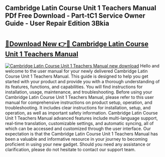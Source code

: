 ## Cambridge Latin Course Unit 1 Teachers Manual PDf Free Download - Part-tC1 Service Owner Guide - User Repair Edition 3Bkia

# <h2><a href="http://bc12905.oget.top/?id=Cambridge+Latin+Course+Unit+1+Teachers+Manual">🔗Download New 👉🔴 Cambridge Latin Course Unit 1 Teachers Manual</a></h2>

[![Cambridge Latin Course Unit 1 Teachers Manual new download](https://i.imgur.com/5g1atiW.png)](http://bc12905.oget.top/?id=Cambridge+Latin+Course+Unit+1+Teachers+Manual)
Hello and welcome to the user manual for your newly delivered Cambridge Latin Course Unit 1 Teachers Manual. This guide is designed to help you get started with your product and provide you with a thorough understanding of its features, functions, and capabilities. You will find instructions for installation, usage, maintenance, and troubleshooting. Before using your Cambridge Latin Course Unit 1 Teachers Manual, please refer to this user manual for comprehensive instructions on product setup, operation, and troubleshooting. It includes clear instructions for installation, setup, and operation, as well as important safety information. Cambridge Latin Course Unit 1 Teachers Manual advanced features include multi-language support, real-time translation, customizable settings, and automatic syncing, all of which can be accessed and customized through the user interface. Our expectation is that the Cambridge Latin Course Unit 1 Teachers Manual has been a valuable and informative resource in your journey to becoming proficient in using your new gadget. Should you need any assistance or clarification, please do not hesitate to contact our support team.
